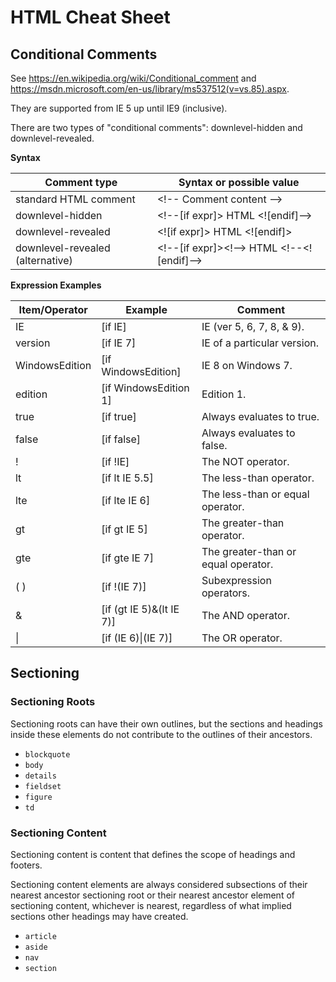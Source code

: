 # HTML Cheat Sheet


## Conditional Comments

See https://en.wikipedia.org/wiki/Conditional_comment and
https://msdn.microsoft.com/en-us/library/ms537512(v=vs.85).aspx.

They are supported from IE 5 up until IE9 (inclusive).

There are two types of "conditional comments": downlevel-hidden and
downlevel-revealed.

**Syntax**

| Comment type                     | Syntax or possible value                              |
| -------------------------------- | ----------------------------------------------------- |
| standard HTML comment            | &lt;!-- Comment content -->                           |
| downlevel-hidden                 | &lt;!--[if expr]> HTML <![endif]-->                   |
| downlevel-revealed               | <![if expr]> HTML <![endif]>                          |
| downlevel-revealed (alternative) | &lt;!--[if expr]>&lt;!--> HTML &lt;!--&lt;![endif]--> |

**Expression Examples**

| Item/Operator  | Example                  | Comment                             |
| -------------- | ------------------------ | ----------------------------------- |
| IE             | [if IE]                  | IE (ver 5, 6, 7, 8, & 9).           |
| version        | [if IE 7]                | IE of a particular version.         |
| WindowsEdition | [if WindowsEdition]      | IE 8 on Windows 7.                  |
| edition        | [if WindowsEdition 1]    | Edition 1.                          |
| true           | [if true]                | Always evaluates to true.           |
| false          | [if false]               | Always evaluates to false.          |
| !              | [if !IE]                 | The NOT operator.                   |
| lt             | [if lt IE 5.5]           | The less-than operator.             |
| lte            | [if lte IE 6]            | The less-than or equal operator.    |
| gt             | [if gt IE 5]             | The greater-than operator.          |
| gte            | [if gte IE 7]            | The greater-than or equal operator. |
| ( )            | [if !(IE 7)]             | Subexpression operators.            |
| &              | [if (gt IE 5)&(lt IE 7)] | The AND operator.                   |
| \|             | [if (IE 6)\|(IE 7)]      | The OR operator.                    |


## Sectioning

### Sectioning Roots

Sectioning roots can have their own outlines, but the sections and headings
inside these elements do not contribute to the outlines of their ancestors.

* `blockquote`
* `body`
* `details`
* `fieldset`
* `figure`
* `td`

### Sectioning Content

Sectioning content is content that defines the scope of headings and footers.

Sectioning content elements are always considered subsections of their nearest
ancestor sectioning root or their nearest ancestor element of sectioning
content, whichever is nearest, regardless of what implied sections other
headings may have created.

* `article`
* `aside`
* `nav`
* `section`
